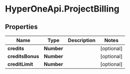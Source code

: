 # HyperOneApi.ProjectBilling

## Properties
Name | Type | Description | Notes
------------ | ------------- | ------------- | -------------
**credits** | **Number** |  | [optional] 
**creditsBonus** | **Number** |  | [optional] 
**creditLimit** | **Number** |  | [optional] 


